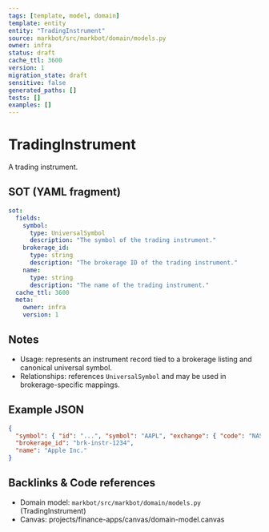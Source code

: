 ```yaml
---
tags: [template, model, domain]
template: entity
entity: "TradingInstrument"
source: markbot/src/markbot/domain/models.py
owner: infra
status: draft
cache_ttl: 3600
version: 1
migration_state: draft
sensitive: false
generated_paths: []
tests: []
examples: []
---
```


# TradingInstrument

A trading instrument.

## SOT (YAML fragment)
```yaml
sot:
  fields:
    symbol:
      type: UniversalSymbol
      description: "The symbol of the trading instrument."
    brokerage_id:
      type: string
      description: "The brokerage ID of the trading instrument."
    name:
      type: string
      description: "The name of the trading instrument."
  cache_ttl: 3600
  meta:
    owner: infra
    version: 1
```

## Notes
- Usage: represents an instrument record tied to a brokerage listing and canonical universal symbol.
- Relationships: references `UniversalSymbol` and may be used in brokerage-specific mappings.

## Example JSON
```json
{
  "symbol": { "id": "...", "symbol": "AAPL", "exchange": { "code": "NASDAQ" } },
  "brokerage_id": "brk-instr-1234",
  "name": "Apple Inc."
}
```

## Backlinks & Code references
- Domain model: `markbot/src/markbot/domain/models.py` (TradingInstrument)
- Canvas: projects/finance-apps/canvas/domain-model.canvas